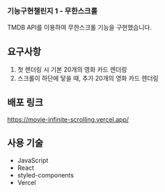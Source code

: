 ### 기능구현챌린지 1 - 무한스크롤
TMDB API를 이용하여 무한스크롤 기능을 구현했습니다.

## 요구사항
1. 첫 렌더링 시 기본 20개의 영화 카드 렌더링
2. 스크롤이 하단에 닿을 때, 추가 20개의 영화 카드 렌더링

## 배포 링크
https://movie-infinite-scrolling.vercel.app/

## 사용 기술
- JavaScript
- React
- styled-components
- Vercel
